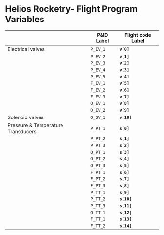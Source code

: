 # Helios Rocketry- Flight Program Variables



|                |P&ID Label                         |Flight code Label                        |
|----------------|-------------------------------|-----------------------------|
|Electrical valves|`P_EV_1`            |**`v[0]`**         |
|        |`P_EV_2`              |**`v[1]`**            |
|         |`P_EV_3`    |**`v[2]`**   |
|     |`P_EV_4`            |**`v[3]`**         |
|        |`P_EV_5`              |**`v[4]`**            |
|         |`F_EV_1`    |**`v[5]`**   |
|           |`F_EV_2`            |**`v[6]`**         |
|        |`F_EV_3`              |**`v[7]`**            |
|           |`O_EV_1`            |**`v[8]`**         |
|        |`O_EV_2`              |**`v[9]`**            |
|Solenoid valves|`O_SV_1`            |**`v[10]`**         |
|Pressure & Temperature Transducers|`P_PT_1`            |**`s[0]`**         |
|        |`P_PT_2`              |**`s[1]`**            |
|         |`P_PT_3`    |**`s[2]`**   |
|     |`O_PT_1`            |**`s[3]`**         |
|	|`O_PT_2` | **`s[4]`** 	|
|        |`O_PT_3`              |**`s[5]`**            |
|         |`F_PT_1`    |**`s[6]`**   |
|           |`F_PT_2`            |**`s[7]`**         |
|	| `F_PT_3`	| **`s[8]`** 		|
|    |`P_TT_1`              |**`s[9]`**            |
|         |`P_TT_2`    |**`s[10]`**   |
|    |`P_TT_3`              |**`s[11]`**            |
|         |`O_TT_1`    |**`s[12]`**   |
|    |`F_TT_1`              |**`s[13]`**            |
|    |`F_TT_2`              |**`s[14]`**            |


